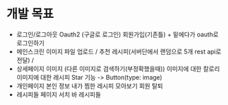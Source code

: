 # 개발 목표

- 로그인/로그아웃
Oauth2 (구글로 로그인)
회원가입(기존틀) + 밑에다가 oauth로 로그인하기
- 메인스크린
이미지 파일 업로드 /
추천 레시피(서버단에서 랜덤으로 5개 rest api로 전달) /
- 상세페이지
이미지 (다른 이미지로 검색하기(부정확했을때))
이미지에 대한 칼로리
이미지에 대한 레시피
Star 기능 -> Button(type: image)
- 개인페이지
본인 정보
내가 찜한 레시피 모아보기
회원 탈퇴
- 레시피들 페이지
서치 바
레시피들